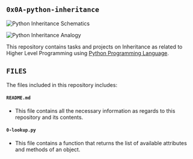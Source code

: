 ## `0x0A-python-inheritance`

![Python Inheritance Schematics](https://miro.medium.com/max/1024/1*xDlvgqeFbq_OHmR0WQH9bw.jpeg)

![Python Inheritance Analogy](https://www.scaler.com/topics/media/single-inheritance-in-python-1024x615.webp)

This repository contains tasks and projects on Inheritance as related to Higher Level Programming using [Python Programming Language](https://en.wikipedia.org/wiki/Python_(programming_language)).

## `FILES`

The files included in this repository includes:

#### `README.md`
  - This file contains all the necessary information as regards to this repository and its contents.

#### `0-lookup.py`
  - This file contains a function that returns the list of available attributes and methods of an object.
